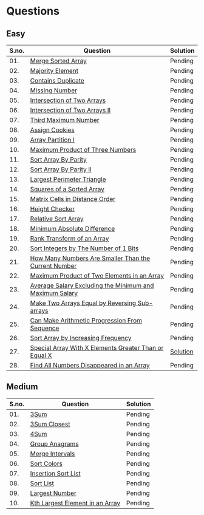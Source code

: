 # Questions

## Easy
|S.no.|Question|Solution|
|---|------------|------------|
|01.|[Merge Sorted Array](https://leetcode.com/problems/merge-sorted-array/)|Pending|
|02.| [Majority Element](https://leetcode.com/problems/majority-element/)|Pending|
|03.| [Contains Duplicate](https://leetcode.com/problems/contains-duplicate/)|Pending|
|04.| [Missing Number](https://leetcode.com/problems/missing-number/)|Pending|
|05.| [Intersection of Two Arrays](https://leetcode.com/problems/intersection-of-two-arrays/)|Pending|
|06.| [Intersection of Two Arrays II](https://leetcode.com/problems/intersection-of-two-arrays-ii/)|Pending|
|07.| [Third Maximum Number](https://leetcode.com/problems/third-maximum-number/)|Pending|
|08.| [Assign Cookies](https://leetcode.com/problems/assign-cookies/)|Pending|
|09.| [Array Partition I](https://leetcode.com/problems/array-partition-i/)|Pending|
|10.| [Maximum Product of Three Numbers](https://leetcode.com/problems/maximum-product-of-three-numbers/)|Pending|
|11.| [Sort Array By Parity](https://leetcode.com/problems/sort-array-by-parity/)|Pending|
|12.| [Sort Array By Parity II](https://leetcode.com/problems/sort-array-by-parity-ii/)|Pending|
|13.| [Largest Perimeter Triangle](https://leetcode.com/problems/largest-perimeter-triangle/)|Pending|
|14.| [Squares of a Sorted Array](https://leetcode.com/problems/squares-of-a-sorted-array/)|Pending|
|15.| [Matrix Cells in Distance Order](https://leetcode.com/problems/matrix-cells-in-distance-order/)|Pending|
|16.| [Height Checker](https://leetcode.com/problems/height-checker/)|Pending|
|17.| [Relative Sort Array](https://leetcode.com/problems/relative-sort-array/)|Pending|
|18.| [Minimum Absolute Difference](https://leetcode.com/problems/minimum-absolute-difference/)|Pending|
|19.| [Rank Transform of an Array](https://leetcode.com/problems/rank-transform-of-an-array/)|Pending|
|20.| [Sort Integers by The Number of 1 Bits](https://leetcode.com/problems/sort-integers-by-the-number-of-1-bits/)|Pending|
|21.| [How Many Numbers Are Smaller Than the Current Number](https://leetcode.com/problems/how-many-numbers-are-smaller-than-the-current-number/)|Pending|
|22.| [Maximum Product of Two Elements in an Array](https://leetcode.com/problems/maximum-product-of-two-elements-in-an-array/)|Pending|
|23.| [Average Salary Excluding the Minimum and Maximum Salary](https://leetcode.com/problems/average-salary-excluding-the-minimum-and-maximum-salary/)|Pending|
|24.| [Make Two Arrays Equal by Reversing Sub-arrays](https://leetcode.com/problems/make-two-arrays-equal-by-reversing-sub-arrays/)|Pending|
|25.| [Can Make Arithmetic Progression From Sequence](https://leetcode.com/problems/can-make-arithmetic-progression-from-sequence/)|Pending|
|26.| [Sort Array by Increasing Frequency](https://leetcode.com/problems/sort-array-by-increasing-frequency/)|Pending|
|27.| [Special Array With X Elements Greater Than or Equal X](https://leetcode.com/problems/special-array-with-x-elements-greater-than-or-equal-x/)|[Solution](guess_no_higher_lower.cpp)|
|28.| [Find All Numbers Disappeared in an Array](https://leetcode.com/problems/find-all-numbers-disappeared-in-an-array/) |Pending|


## Medium
|S.no.|Question|Solution|
|---|------------|------------|
|01.| [3Sum](https://leetcode.com/problems/3sum/)|Pending|
|02.| [3Sum Closest](https://leetcode.com/problems/3sum-closest/)|Pending|
|03.| [4Sum](https://leetcode.com/problems/4sum/)|Pending|
|04.| [Group Anagrams](https://leetcode.com/problems/group-anagrams/)|Pending|
|05.| [Merge Intervals](https://leetcode.com/problems/merge-intervals/)|Pending|
|06.| [Sort Colors](https://leetcode.com/problems/sort-colors/)|Pending|
|07.| [Insertion Sort List](https://leetcode.com/problems/insertion-sort-list/)|Pending|
|08.| [Sort List](https://leetcode.com/problems/sort-list/)|Pending|
|09.| [Largest Number](https://leetcode.com/problems/largest-number/)|Pending|
|10.| [Kth Largest Element in an Array](https://leetcode.com/problems/kth-largest-element-in-an-array/)|Pending|
